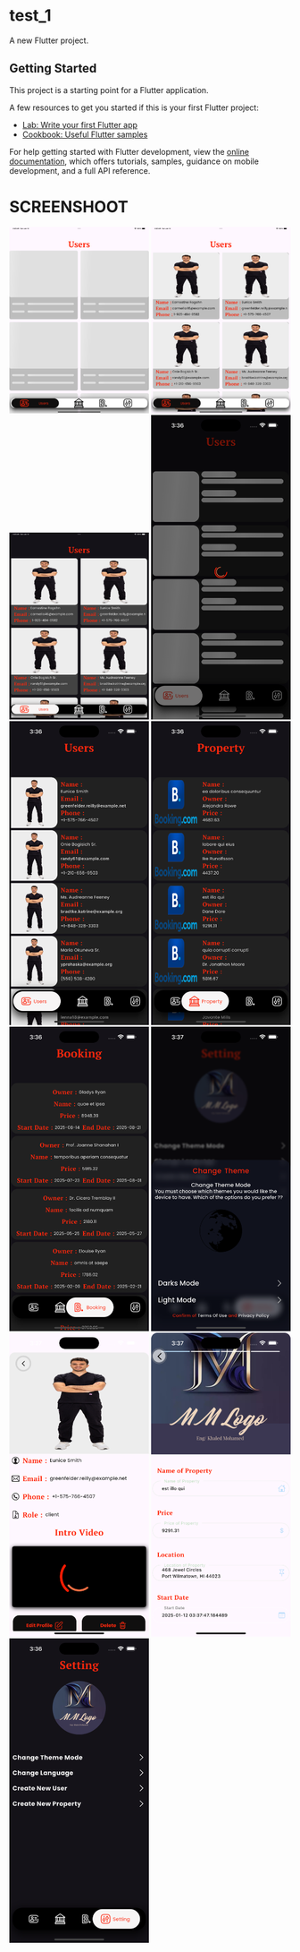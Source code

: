 # test_1

A new Flutter project.

## Getting Started

This project is a starting point for a Flutter application.

A few resources to get you started if this is your first Flutter project:

- [Lab: Write your first Flutter app](https://docs.flutter.dev/get-started/codelab)
- [Cookbook: Useful Flutter samples](https://docs.flutter.dev/cookbook)

For help getting started with Flutter development, view the
[online documentation](https://docs.flutter.dev/), which offers tutorials,
samples, guidance on mobile development, and a full API reference.
# SCREENSHOOT
<p>
<img src="https://github.com/mo7amed4522/test_1/blob/main/screenshot/Simulator%20Screenshot%20-%20iPad%20Pro%2013-inch%20(M4)%20-%202025-01-12%20at%2002.25.07.png" width = "250">
<img src="https://github.com/mo7amed4522/test_1/blob/main/screenshot/Simulator%20Screenshot%20-%20iPad%20Pro%2013-inch%20(M4)%20-%202025-01-12%20at%2002.25.19.png" width = "250">
<img src="https://github.com/mo7amed4522/test_1/blob/main/screenshot/Simulator%20Screenshot%20-%20iPad%20Pro%2013-inch%20(M4)%20-%202025-01-12%20at%2002.25.40.png" width = "250">
<img src="https://github.com/mo7amed4522/test_1/blob/main/screenshot/Simulator%20Screenshot%20-%20iPhone%2016%20Pro%20Max%20-%202025-01-12%20at%2003.36.43.png" width = "250">
<img src="https://github.com/mo7amed4522/test_1/blob/main/screenshot/Simulator%20Screenshot%20-%20iPhone%2016%20Pro%20Max%20-%202025-01-12%20at%2003.36.46.png" width = "250">
<img src="https://github.com/mo7amed4522/test_1/blob/main/screenshot/Simulator%20Screenshot%20-%20iPhone%2016%20Pro%20Max%20-%202025-01-12%20at%2003.36.50.png" width = "250">
<img src="https://github.com/mo7amed4522/test_1/blob/main/screenshot/Simulator%20Screenshot%20-%20iPhone%2016%20Pro%20Max%20-%202025-01-12%20at%2003.36.53.png" width = "250">
<img src="https://github.com/mo7amed4522/test_1/blob/main/screenshot/Simulator%20Screenshot%20-%20iPhone%2016%20Pro%20Max%20-%202025-01-12%20at%2003.37.01.png" width = "250">
<img src="https://github.com/mo7amed4522/test_1/blob/main/screenshot/Simulator%20Screenshot%20-%20iPhone%2016%20Pro%20Max%20-%202025-01-12%20at%2003.37.15.png" width = "250">
<img src="https://github.com/mo7amed4522/test_1/blob/main/screenshot/Simulator%20Screenshot%20-%20iPhone%2016%20Pro%20Max%20-%202025-01-12%20at%2003.37.49.png" width = "250">
<img src="https://github.com/mo7amed4522/test_1/blob/main/screenshot/Simulator%20Screenshot%20-%20iPhone%2016%20Pro%20Max%20-%202025-01-12%20at%2003.36.57.png" width = "250">
</p>
